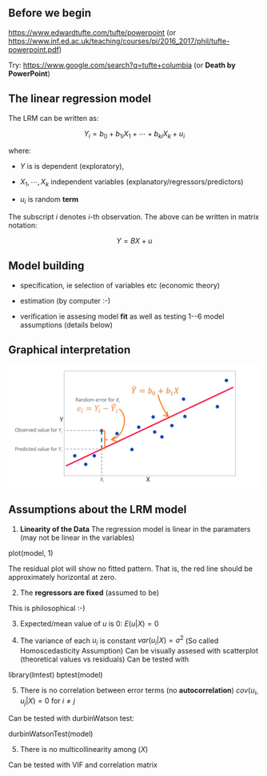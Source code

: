 ## Before we begin

 https://www.edwardtufte.com/tufte/powerpoint 
 (or https://www.inf.ed.ac.uk/teaching/courses/pi/2016_2017/phil/tufte-powerpoint.pdf)
 
 Try: https://www.google.com/search?q=tufte+columbia (or **Death by PowerPoint**)

## The linear regression model

The LRM can be written as:

$$Y_i = b_0 + b_{1i}X_1 + \cdots + b_{ki}X_k + u_{i}$$

where:

* $Y$ is is dependent (exploratory),

* $X_1,\cdots, X_k$ independent variables (explanatory/regressors/predictors)

* $u_i$ is random **term**

The subscript $i$ denotes $i$-th observation. The above can
be written in matrix notation:

$$Y = BX + u$$

## Model building

* specification, ie selection of variables etc (economic theory)

* estimation (by computer :-)

* verification ie assesing model **fit**  as well as
  testing 1--6 model assumptions (details below)

## Graphical interpretation

![](./LeastSquare.png)

## Assumptions about the LRM model

1. **Linearity of the Data**
The regression model is linear in the paramaters (may not be linear
in the variables)

plot(model, 1)

The residual plot will show no fitted pattern.
That is, the red line should be approximately horizontal at zero.


2. The **regressors are fixed**  (assumed to be)

This is philosophical :-)

3. Expected/mean value of $u$ is $0$: $E(u|X) =0$


4. The variance of each $u_i$ is constant $var (u_i|X) = \sigma^2$
(So called Homoscedasticity Assumption)
Can be visually assesed with scatterplot (theoretical values vs residuals)
Can be tested with 

library(lmtest)
bptest(model)

5. There is no correlation between error terms (no **autocorrelation**)
  $cov (u_i, u_j |X) = 0$ for $i \not= j$

Can be tested with  durbinWatson test:

durbinWatsonTest(model)

5. There is no multicollinearity among ($X$)

Can be tested with VIF and correlation matrix

